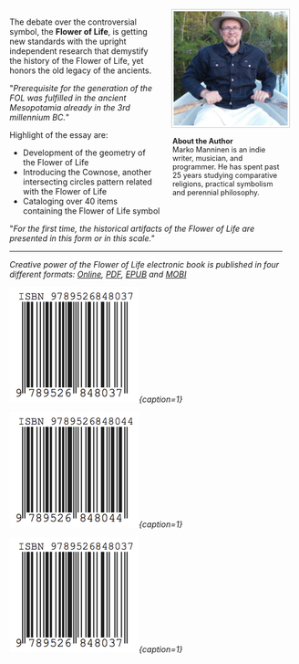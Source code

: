 <!-- pagebreak -->

<!-- pagewrapper -->

<br/>

<div style="float:right; width: 220px">

<img src="/media/marko.jpg" width="200" style="border:1px solid #CCC; padding: 3px;"/>

<p style="font-size: 90%; width: 90%; padding-left: 2px"><b>About the Author</b><br/>Marko Manninen is an indie writer, musician, and programmer. He has spent past 25 years studying comparative religions, practical symbolism and perennial philosophy.</p>

</div>

<div style="padding: 0 0 0 25px; right: 25px; position: relative;">

<p>
The debate over the controversial symbol, the <b>Flower of Life</b>, is getting new standards with the upright independent research that demystify the history of the Flower of Life, yet honors the old legacy of the ancients.
</p>

<p>
"<i>Prerequisite for the generation of the FOL was fulfilled in the ancient Mesopotamia already in the 3rd millennium BC.</i>"
</p>

<p>Highlight of the essay are:</p>

<ul>
	<li>Development of the geometry of the Flower of Life</li>
	<li>Introducing the Cownose, another intersecting circles pattern related with the Flower of Life</li>
	<li>Cataloging over 40 items containing the Flower of Life symbol</li>
</ul>

<p>
"<i>For the first time, the historical artifacts of the Flower of Life are presented in this form or in this scale<i>."
</p>

</div>


<hr style="width:95%"/>

*Creative power of the Flower of Life* electronic book is published in four different formats: [Online](http://creative.flowerofliferesearch.com/), [PDF](http://www.gitbook.com/download/pdf/book/markomanninen/creative-power-of-the-flower-of-life), [EPUB](http://www.gitbook.com/download/epub/book/markomanninen/creative-power-of-the-flower-of-life) and [MOBI](http://www.gitbook.com/download/mobi/book/markomanninen/creative-power-of-the-flower-of-life)

<!-- endpagewrapper -->

![PDF](/media/978-952-68480-3-7/isbn.png){caption=1}

![EPUB](/media/978-952-68480-4-4/isbn.png){caption=1}

![MOBI](/media/978-952-68480-3-7/isbn.png){caption=1}
